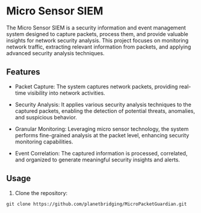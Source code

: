 # Micro Sensor SIEM

The Micro Sensor SIEM is a security information and event management system designed to capture packets, process them, and provide valuable insights for network security analysis. This project focuses on monitoring network traffic, extracting relevant information from packets, and applying advanced security analysis techniques.

## Features

- Packet Capture: The system captures network packets, providing real-time visibility into network activities.

- Security Analysis: It applies various security analysis techniques to the captured packets, enabling the detection of potential threats, anomalies, and suspicious behavior.

- Granular Monitoring: Leveraging micro sensor technology, the system performs fine-grained analysis at the packet level, enhancing security monitoring capabilities.

- Event Correlation: The captured information is processed, correlated, and organized to generate meaningful security insights and alerts.

## Usage

1. Clone the repository:

```shell
git clone https://github.com/planetbridging/MicroPacketGuardian.git
```
